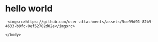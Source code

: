 <html>
    <h1>hello world</h1>
    <title>car brand</title>
    <body>
        
     <imgsrc>https://github.com/user-attachments/assets/5ce99d91-82b9-4633-b9fc-0ef52702d02e</imgsrc>
     
    </body>
    
</html>
